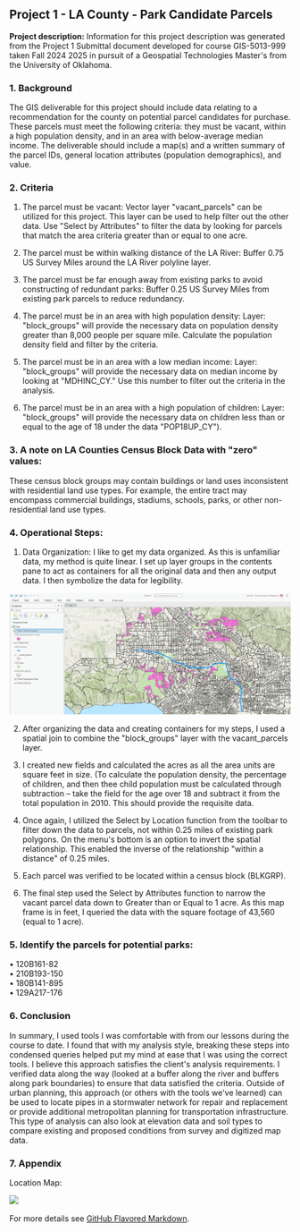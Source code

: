 ## Project 1 - LA County - Park Candidate Parcels

**Project description:** Information for this project description was generated from the Project 1 Submittal document developed for course GIS-5013-999 taken Fall 2024 2025 in pursuit of a Geospatial Technologies Master's from the University of Oklahoma.

### 1. Background

The GIS deliverable for this project should include data relating to a recommendation for the county on potential parcel candidates for purchase. These parcels must meet the following criteria: they must be vacant, within a high population density, and in an area with below-average median income. The deliverable should include a map(s) and a written summary of the parcel IDs, general location attributes (population demographics), and value.

### 2. Criteria

1.	The parcel must be vacant:
Vector layer "vacant_parcels" can be utilized for this project. This layer can be used to help filter out the other data. Use "Select by Attributes" to filter the data by looking for parcels that match the area criteria greater than or equal to one acre.

2.  The parcel must be within walking distance of the LA River:
Buffer 0.75 US Survey Miles around the LA River polyline layer.

3.  The parcel must be far enough away from existing parks to avoid constructing of redundant parks:
Buffer 0.25 US Survey Miles from existing park parcels to reduce redundancy.

4.  The parcel must be in an area with high population density:
Layer: "block_groups" will provide the necessary data on population density greater than 8,000 people per square mile. Calculate the population density field and filter by the criteria.

5.  The parcel must be in an area with a low median income:
Layer: "block_groups" will provide the necessary data on median income by looking at "MDHINC_CY." Use this number to filter out the criteria in the analysis.

6.  The parcel must be in an area with a high population of children:
Layer: "block_groups" will provide the necessary data on children less than or equal to the age of 18 under the data "POP18UP_CY").

### 3. A note on LA Counties Census Block Data with "zero" values:

These census block groups may contain buildings or land uses inconsistent with residential land use types. For example, the entire tract may encompass commercial buildings, stadiums, schools, parks, or other non-residential land use types.

### 4. Operational Steps:

1.  Data Organization: I like to get my data organized. As this is unfamiliar data, my method is quite linear. I set up layer groups in the contents pane to act as containers for all the original data and then any output data. I then symbolize the data for legibility.

<img src="images/Step 1_01.png?raw=true"/>

2.  After organizing the data and creating containers for my steps, I used a spatial join to combine the "block_groups" layer with the vacant_parcels layer.

3.  I created new fields and calculated the acres as all the area units are square feet in size. (To calculate the population density, the percentage of children, and then thee child population must be calculated through subtraction – take the field for the age over 18 and subtract it from the total population in 2010. This should provide the requisite data.

4.  Once again, I utilized the Select by Location function from the toolbar to filter down the data to parcels, not within 0.25 miles of existing park polygons. On the menu's bottom is an option to invert the spatial relationship. This enabled the inverse of the relationship "within a distance" of 0.25 miles.

5.  Each parcel was verified to be located within a census block (BLKGRP).

6.  The final step used the Select by Attributes function to narrow the vacant parcel data down to Greater than or Equal to 1 acre. As this map frame is in feet, I queried the data with the square footage of 43,560 (equal to 1 acre).

### 5. Identify the parcels for potential parks:

• 120B161-82 \
• 210B193-150 \
• 180B141-895 \
• 129A217-176

### 6. Conclusion

In summary, I used tools I was comfortable with from our lessons during the course to date. I found that with my analysis style, breaking these steps into condensed queries helped put my mind at ease that I was using the correct tools. I believe this approach satisfies the client's analysis requirements. I verified data along the way (looked at a buffer along the river and buffers along park boundaries) to ensure that data satisfied the criteria. Outside of urban planning, this approach (or others with the tools we've learned) can be used to locate pipes in a stormwater network for repair and replacement or provide additional metropolitan planning for transportation infrastructure. This type of analysis can also look at elevation data and soil types to compare existing and proposed conditions from survey and digitized map data.

### 7. Appendix

Location Map:

<img src="images/Layout.jpg?raw=true"/>

For more details see [GitHub Flavored Markdown](https://guides.github.com/features/mastering-markdown/).
